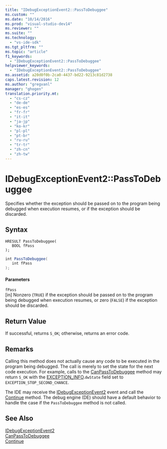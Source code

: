 ```yaml
---
title: "IDebugExceptionEvent2::PassToDebuggee"
ms.custom: ""
ms.date: "10/14/2016"
ms.prod: "visual-studio-dev14"
ms.reviewer: ""
ms.suite: ""
ms.technology: 
  - "vs-ide-sdk"
ms.tgt_pltfrm: ""
ms.topic: "article"
f1_keywords: 
  - "IDebugExceptionEvent2::PassToDebuggee"
helpviewer_keywords: 
  - "IDebugExceptionEvent2::PassToDebuggee"
ms.assetid: a20d0f0b-2ca0-4437-bd22-9213c81d2738
caps.latest.revision: 12
ms.author: "gregvanl"
manager: "ghogen"
translation.priority.mt: 
  - "cs-cz"
  - "de-de"
  - "es-es"
  - "fr-fr"
  - "it-it"
  - "ja-jp"
  - "ko-kr"
  - "pl-pl"
  - "pt-br"
  - "ru-ru"
  - "tr-tr"
  - "zh-cn"
  - "zh-tw"
---
```

# IDebugExceptionEvent2::PassToDebuggee
Specifies whether the exception should be passed on to the program being debugged when execution resumes, or if the exception should be discarded.  
  
## Syntax  
  
```cpp#  
HRESULT PassToDebuggee(  
   BOOL fPass  
);  
```  
  
```c#  
int PassToDebuggee(  
   int fPass  
);  
```  
  
#### Parameters  
 `fPass`  
 [in] Nonzero (`TRUE`) if the exception should be passed on to the program being debugged when execution resumes, or zero (`FALSE`) if the exception should be discarded.  
  
## Return Value  
 If successful, returns `S_OK`; otherwise, returns an error code.  
  
## Remarks  
 Calling this method does not actually cause any code to be executed in the program being debugged. The call is merely to set the state for the next code execution. For example, calls to the [CanPassToDebuggee](../extensibility/idebugexceptionevent2--canpasstodebuggee.md) method may return `S_OK` with the [EXCEPTION_INFO](../extensibility/exception_info.md).`dwState` field set to `EXCEPTION_STOP_SECOND_CHANCE`.  
  
 The IDE may receive the [IDebugExceptionEvent2](../extensibility/idebugexceptionevent2.md) event and call the [Continue](../extensibility/idebugprogram2--continue.md) method. The debug engine (DE) should have a default behavior to handle the case if the `PassToDebuggee` method is not called.  
  
## See Also  
 [IDebugExceptionEvent2](../extensibility/idebugexceptionevent2.md)   
 [CanPassToDebuggee](../extensibility/idebugexceptionevent2--canpasstodebuggee.md)   
 [Continue](../extensibility/idebugprogram2--continue.md)